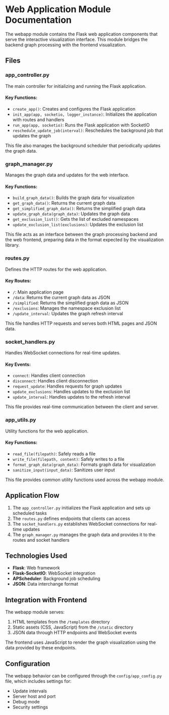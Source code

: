 # Web Application Module Documentation

The webapp module contains the Flask web application components that serve the interactive visualization interface. This module bridges the backend graph processing with the frontend visualization.

## Files

### app_controller.py

The main controller for initializing and running the Flask application.

#### Key Functions:

- `create_app()`: Creates and configures the Flask application
- `init_app(app, socketio, logger_instance)`: Initializes the application with routes and handlers
- `run_app(app, socketio)`: Runs the Flask application with SocketIO
- `reschedule_update_job(interval)`: Reschedules the background job that updates the graph

This file also manages the background scheduler that periodically updates the graph data.

### graph_manager.py

Manages the graph data and updates for the web interface.

#### Key Functions:

- `build_graph_data()`: Builds the graph data for visualization
- `get_graph_data()`: Returns the current graph data
- `get_simplified_graph_data()`: Returns the simplified graph data
- `update_graph_data(graph_data)`: Updates the graph data
- `get_exclusion_list()`: Gets the list of excluded namespaces
- `update_exclusion_list(exclusions)`: Updates the exclusion list

This file acts as an interface between the graph processing backend and the web frontend, preparing data in the format expected by the visualization library.

### routes.py

Defines the HTTP routes for the web application.

#### Key Routes:

- `/`: Main application page
- `/data`: Returns the current graph data as JSON
- `/simplified`: Returns the simplified graph data as JSON
- `/exclusions`: Manages the namespace exclusion list
- `/update_interval`: Updates the graph refresh interval

This file handles HTTP requests and serves both HTML pages and JSON data.

### socket_handlers.py

Handles WebSocket connections for real-time updates.

#### Key Events:

- `connect`: Handles client connection
- `disconnect`: Handles client disconnection
- `request_update`: Handles requests for graph updates
- `update_exclusions`: Handles updates to the exclusion list
- `update_interval`: Handles updates to the refresh interval

This file provides real-time communication between the client and server.

### app_utils.py

Utility functions for the web application.

#### Key Functions:

- `read_file(filepath)`: Safely reads a file
- `write_file(filepath, content)`: Safely writes to a file
- `format_graph_data(graph_data)`: Formats graph data for visualization
- `sanitize_input(input_data)`: Sanitizes user input

This file provides common utility functions used across the webapp module.

## Application Flow

1. The `app_controller.py` initializes the Flask application and sets up scheduled tasks
2. The `routes.py` defines endpoints that clients can access
3. The `socket_handlers.py` establishes WebSocket connections for real-time updates
4. The `graph_manager.py` manages the graph data and provides it to the routes and socket handlers

## Technologies Used

- **Flask**: Web framework
- **Flask-SocketIO**: WebSocket integration
- **APScheduler**: Background job scheduling
- **JSON**: Data interchange format

## Integration with Frontend

The webapp module serves:
1. HTML templates from the `/templates` directory
2. Static assets (CSS, JavaScript) from the `/static` directory
3. JSON data through HTTP endpoints and WebSocket events

The frontend uses JavaScript to render the graph visualization using the data provided by these endpoints.

## Configuration

The webapp behavior can be configured through the `config/app_config.py` file, which includes settings for:
- Update intervals
- Server host and port
- Debug mode
- Security settings 